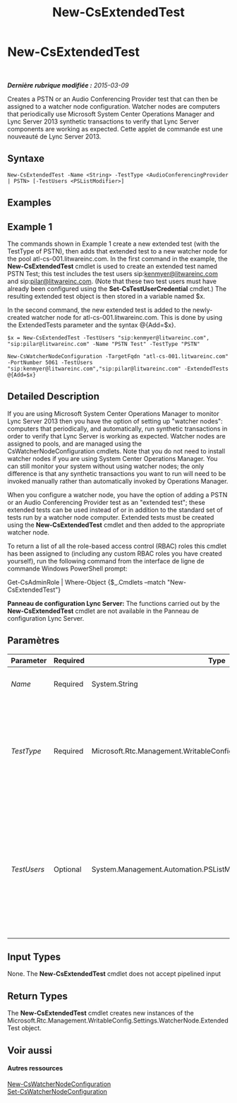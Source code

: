 ﻿---
title: New-CsExtendedTest
TOCTitle: New-CsExtendedTest
ms:assetid: d4756daa-a4ce-4d74-926b-89754cf7e0b2
ms:mtpsurl: https://technet.microsoft.com/fr-fr/library/JJ205275(v=OCS.15)
ms:contentKeyID: 49298950
ms.date: 05/20/2016
mtps_version: v=OCS.15
ms.translationtype: HT
---

# New-CsExtendedTest

 

_**Dernière rubrique modifiée :** 2015-03-09_

Creates a PSTN or an Audio Conferencing Provider test that can then be assigned to a watcher node configuration. Watcher nodes are computers that periodically use Microsoft System Center Operations Manager and Lync Server 2013 synthetic transactions to verify that Lync Server components are working as expected. Cette applet de commande est une nouveauté de Lync Server 2013.

## Syntaxe

    New-CsExtendedTest -Name <String> -TestType <AudioConferencingProvider | PSTN> [-TestUsers <PSListModifier>]

## Examples

## Example 1

The commands shown in Example 1 create a new extended test (with the TestType of PSTN), then adds that extended test to a new watcher node for the pool atl-cs-001.litwareinc.com. In the first command in the example, the **New-CsExtendedTest** cmdlet is used to create an extended test named PSTN Test; this test includes the test users sip:kenmyer@litwareinc.com and sip:pilar@litwareinc.com. (Note that these two test users must have already been configured using the **Set-CsTestUserCredential** cmdlet.) The resulting extended test object is then stored in a variable named $x.

In the second command, the new extended test is added to the newly-created watcher node for atl-cs-001.litwareinc.com. This is done by using the ExtendedTests parameter and the syntax @{Add=$x}.

    $x = New-CsExtendedTest -TestUsers "sip:kenmyer@litwareinc.com", "sip:pilar@litwareinc.com" -Name "PSTN Test" -TestType "PSTN"
    
    New-CsWatcherNodeConfiguration -TargetFqdn "atl-cs-001.litwareinc.com" -PortNumber 5061 -TestUsers "sip:kenmyer@litwareinc.com","sip:pilar@litwareinc.com" -ExtendedTests @{Add=$x}

## Detailed Description

If you are using Microsoft System Center Operations Manager to monitor Lync Server 2013 then you have the option of setting up "watcher nodes": computers that periodically, and automatically, run synthetic transactions in order to verify that Lync Server is working as expected. Watcher nodes are assigned to pools, and are managed using the CsWatcherNodeConfiguration cmdlets. Note that you do not need to install watcher nodes if you are using System Center Operations Manager. You can still monitor your system without using watcher nodes; the only difference is that any synthetic transactions you want to run will need to be invoked manually rather than automatically invoked by Operations Manager.

When you configure a watcher node, you have the option of adding a PSTN or an Audio Conferencing Provider test as an "extended test"; these extended tests can be used instead of or in addition to the standard set of tests run by a watcher node computer. Extended tests must be created using the **New-CsExtendedTest** cmdlet and then added to the appropriate watcher node.

To return a list of all the role-based access control (RBAC) roles this cmdlet has been assigned to (including any custom RBAC roles you have created yourself), run the following command from the interface de ligne de commande Windows PowerShell prompt:

Get-CsAdminRole | Where-Object {$\_.Cmdlets –match "New-CsExtendedTest"}

**Panneau de configuration Lync Server:** The functions carried out by the **New-CsExtendedTest** cmdlet are not available in the Panneau de configuration Lync Server.

## Paramètres


<table>
<colgroup>
<col style="width: 25%" />
<col style="width: 25%" />
<col style="width: 25%" />
<col style="width: 25%" />
</colgroup>
<thead>
<tr class="header">
<th>Parameter</th>
<th>Required</th>
<th>Type</th>
<th>Description</th>
</tr>
</thead>
<tbody>
<tr class="odd">
<td><p><em>Name</em></p></td>
<td><p>Required</p></td>
<td><p>System.String</p></td>
<td><p>Friendly name to be given to the extended test.</p></td>
</tr>
<tr class="even">
<td><p><em>TestType</em></p></td>
<td><p>Required</p></td>
<td><p>Microsoft.Rtc.Management.WritableConfig.Settings.WatcherNode.TestType</p></td>
<td><p>Type of testing to be carried out by the extended test. Allowed values are:</p>
<p>* PSTN</p>
<p>* AudioConferencingProvider</p>
<p>You can only specify a single TestType per extended test.</p></td>
</tr>
<tr class="odd">
<td><p><em>TestUsers</em></p></td>
<td><p>Optional</p></td>
<td><p>System.Management.Automation.PSListModifier</p></td>
<td><p>SIP address of the user account(s) that will serve as test users. Multiple accounts can be specified by separating those accounts using commas; for example:</p>
<p>–TestUsers &quot;sip:kenmyer@litwareinc.com&quot;, &quot;sip:pilar@litwareinc.com&quot;</p>
<p>You must specify at least two test users when using the PSTN TestType.</p></td>
</tr>
</tbody>
</table>


## Input Types

None. The **New-CsExtendedTest** cmdlet does not accept pipelined input

## Return Types

The **New-CsExtendedTest** cmdlet creates new instances of the Microsoft.Rtc.Management.WritableConfig.Settings.WatcherNode.ExtendedTest object.

## Voir aussi

#### Autres ressources

[New-CsWatcherNodeConfiguration](new-cswatchernodeconfiguration.md)  
[Set-CsWatcherNodeConfiguration](set-cswatchernodeconfiguration.md)

